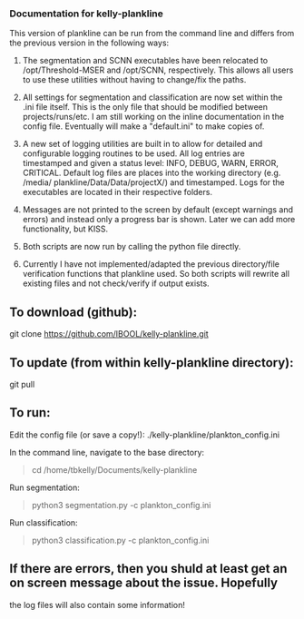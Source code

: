 ### Documentation for kelly-plankline
This version of plankline can be run from the command line and differs from the previous
version in the following ways:

1. The segmentation and SCNN executables have been relocated to /opt/Threshold-MSER and 
/opt/SCNN, respectively. This allows all users to use these utilities without having to 
change/fix the paths.

2. All settings for segmentation and classification are now set within the .ini file itself. 
This is the only file that should be modified between projects/runs/etc. I am still working
on the inline documentation in the config file. Eventually will make a "default.ini" to make
copies of.

3. A new set of logging utilities are built in to allow for detailed and configurable logging
routines to be used. All log entries are timestamped and given a status level: INFO, DEBUG,
WARN, ERROR, CRITICAL. Default log files are places into the working directory (e.g. /media/
plankline/Data/Data/projectX/) and timestamped. Logs for the executables are located in their
respective folders.

4. Messages are not printed to the screen by default (except warnings and errors) and instead
only a progress bar is shown. Later we can add more functionality, but KISS.

5. Both scripts are now run by calling the python file directly.

6. Currently I have not implemented/adapted the previous directory/file verification functions 
that plankline used. So both scripts will rewrite all existing files and not check/verify if output 
exists.

## To download (github):
git clone https://github.com/IBOOL/kelly-plankline.git

## To update (from within kelly-plankline directory):
git pull

## To run:

Edit the config file (or save a copy!):
./kelly-plankline/plankton_config.ini

In the command line, navigate to the base directory:
> cd /home/tbkelly/Documents/kelly-plankline

Run segmentation:
> python3 segmentation.py -c plankton_config.ini

Run classification:
> python3 classification.py -c plankton_config.ini


## If there are errors, then you shuld at least get an on screen message about the issue. Hopefully
the log files will also contain some information!





